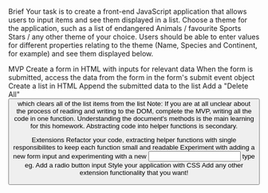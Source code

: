 Brief
Your task is to create a front-end JavaScript application that allows users to input items and see them displayed in a list. Choose a theme for the application, such as a list of endangered Animals / favourite Sports Stars / any other theme of your choice. Users should be able to enter values for different properties relating to the theme (Name, Species and Continent, for example) and see them displayed below.

MVP
Create a form in HTML with inputs for relevant data
When the form is submitted, access the data from the form in the form's submit event object
Create a list in HTML
Append the submitted data to the list
Add a "Delete All" <button> which clears all of the list items from the list
Note: If you are at all unclear about the process of reading and writing to the DOM, complete the MVP, writing all the code in one function. Understanding the document's methods is the main learning for this homework. Abstracting code into helper functions is secondary.

Extensions
Refactor your code, extracting helper functions with single responsibilites to keep each function small and readable
Experiment with adding a new form input and experimenting with a new <input> type eg. Add a radio button input
Style your application with CSS
Add any other extension functionality that you want!
